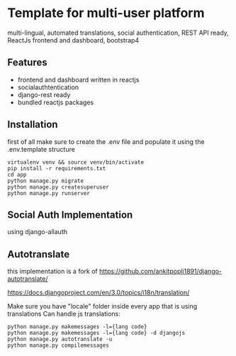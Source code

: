 # Template for multi-user platform
multi-lingual, automated translations, social authentication, REST API ready, ReactJs frontend and dashboard, bootstrap4

## Features
- frontend and dashboard written in reactjs
- socialauthtentication
- django-rest ready
- bundled reactjs packages

## Installation
first of all make sure to create the .env file and populate it using the .env.template structure
```
virtualenv venv && source venv/bin/activate
pip install -r requirements.txt
cd app
python manage.py migrate
python manage.py createsuperuser
python manage.py runserver
```

## Social Auth Implementation
using django-allauth

## Autotranslate
this implementation is a fork of https://github.com/ankitpopli1891/django-autotranslate/

https://docs.djangoproject.com/en/3.0/topics/i18n/translation/

Make sure you have "locale" folder inside every app that is using translations
Can handle js translations: 
```
python manage.py makemessages -l={lang code}
python manage.py makemessages -l={lang code} -d djangojs
python manage.py autotranslate -u
python manage.py compilemessages
```

